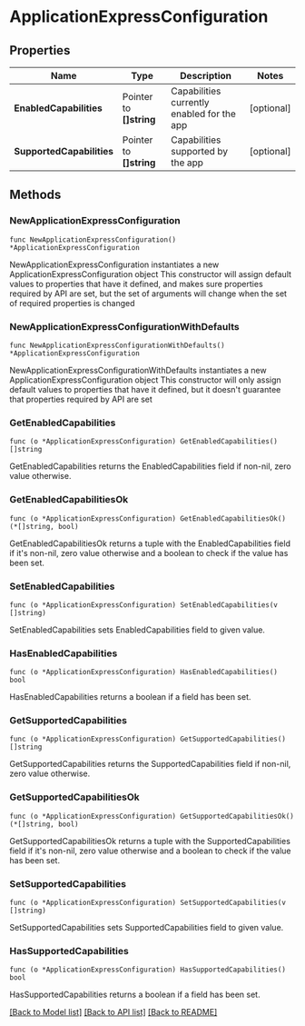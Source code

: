 # ApplicationExpressConfiguration

## Properties

Name | Type | Description | Notes
------------ | ------------- | ------------- | -------------
**EnabledCapabilities** | Pointer to **[]string** | Capabilities currently enabled for the app | [optional] 
**SupportedCapabilities** | Pointer to **[]string** | Capabilities supported by the app | [optional] 

## Methods

### NewApplicationExpressConfiguration

`func NewApplicationExpressConfiguration() *ApplicationExpressConfiguration`

NewApplicationExpressConfiguration instantiates a new ApplicationExpressConfiguration object
This constructor will assign default values to properties that have it defined,
and makes sure properties required by API are set, but the set of arguments
will change when the set of required properties is changed

### NewApplicationExpressConfigurationWithDefaults

`func NewApplicationExpressConfigurationWithDefaults() *ApplicationExpressConfiguration`

NewApplicationExpressConfigurationWithDefaults instantiates a new ApplicationExpressConfiguration object
This constructor will only assign default values to properties that have it defined,
but it doesn't guarantee that properties required by API are set

### GetEnabledCapabilities

`func (o *ApplicationExpressConfiguration) GetEnabledCapabilities() []string`

GetEnabledCapabilities returns the EnabledCapabilities field if non-nil, zero value otherwise.

### GetEnabledCapabilitiesOk

`func (o *ApplicationExpressConfiguration) GetEnabledCapabilitiesOk() (*[]string, bool)`

GetEnabledCapabilitiesOk returns a tuple with the EnabledCapabilities field if it's non-nil, zero value otherwise
and a boolean to check if the value has been set.

### SetEnabledCapabilities

`func (o *ApplicationExpressConfiguration) SetEnabledCapabilities(v []string)`

SetEnabledCapabilities sets EnabledCapabilities field to given value.

### HasEnabledCapabilities

`func (o *ApplicationExpressConfiguration) HasEnabledCapabilities() bool`

HasEnabledCapabilities returns a boolean if a field has been set.

### GetSupportedCapabilities

`func (o *ApplicationExpressConfiguration) GetSupportedCapabilities() []string`

GetSupportedCapabilities returns the SupportedCapabilities field if non-nil, zero value otherwise.

### GetSupportedCapabilitiesOk

`func (o *ApplicationExpressConfiguration) GetSupportedCapabilitiesOk() (*[]string, bool)`

GetSupportedCapabilitiesOk returns a tuple with the SupportedCapabilities field if it's non-nil, zero value otherwise
and a boolean to check if the value has been set.

### SetSupportedCapabilities

`func (o *ApplicationExpressConfiguration) SetSupportedCapabilities(v []string)`

SetSupportedCapabilities sets SupportedCapabilities field to given value.

### HasSupportedCapabilities

`func (o *ApplicationExpressConfiguration) HasSupportedCapabilities() bool`

HasSupportedCapabilities returns a boolean if a field has been set.


[[Back to Model list]](../README.md#documentation-for-models) [[Back to API list]](../README.md#documentation-for-api-endpoints) [[Back to README]](../README.md)



